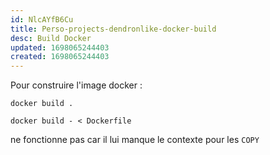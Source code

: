 ```yaml
---
id: NlcAYfB6Cu
title: Perso-projects-dendronlike-docker-build
desc: Build Docker
updated: 1698065244403
created: 1698065244403
---
```


Pour construire l'image docker :
```
docker build .
```
```
docker build - < Dockerfile
```
ne fonctionne pas car il lui manque le contexte pour les `COPY`